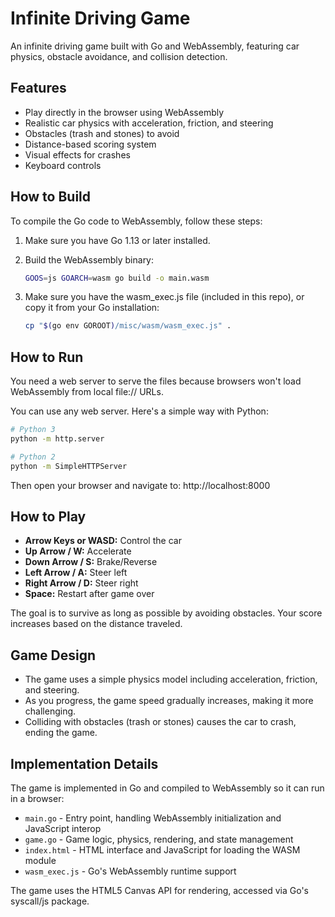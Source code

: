 # Infinite Driving Game

An infinite driving game built with Go and WebAssembly, featuring car physics, obstacle avoidance, and collision detection.

## Features

- Play directly in the browser using WebAssembly
- Realistic car physics with acceleration, friction, and steering
- Obstacles (trash and stones) to avoid
- Distance-based scoring system
- Visual effects for crashes
- Keyboard controls

## How to Build

To compile the Go code to WebAssembly, follow these steps:

1. Make sure you have Go 1.13 or later installed.

2. Build the WebAssembly binary:
   ```bash
   GOOS=js GOARCH=wasm go build -o main.wasm
   ```

3. Make sure you have the wasm_exec.js file (included in this repo), or copy it from your Go installation:
   ```bash
   cp "$(go env GOROOT)/misc/wasm/wasm_exec.js" .
   ```

## How to Run

You need a web server to serve the files because browsers won't load WebAssembly from local file:// URLs.

You can use any web server. Here's a simple way with Python:

```bash
# Python 3
python -m http.server

# Python 2
python -m SimpleHTTPServer
```

Then open your browser and navigate to: http://localhost:8000

## How to Play

- **Arrow Keys or WASD:** Control the car
- **Up Arrow / W:** Accelerate
- **Down Arrow / S:** Brake/Reverse
- **Left Arrow / A:** Steer left
- **Right Arrow / D:** Steer right
- **Space:** Restart after game over

The goal is to survive as long as possible by avoiding obstacles. Your score increases based on the distance traveled.

## Game Design

- The game uses a simple physics model including acceleration, friction, and steering.
- As you progress, the game speed gradually increases, making it more challenging.
- Colliding with obstacles (trash or stones) causes the car to crash, ending the game.

## Implementation Details

The game is implemented in Go and compiled to WebAssembly so it can run in a browser:

- `main.go` - Entry point, handling WebAssembly initialization and JavaScript interop
- `game.go` - Game logic, physics, rendering, and state management
- `index.html` - HTML interface and JavaScript for loading the WASM module
- `wasm_exec.js` - Go's WebAssembly runtime support

The game uses the HTML5 Canvas API for rendering, accessed via Go's syscall/js package.